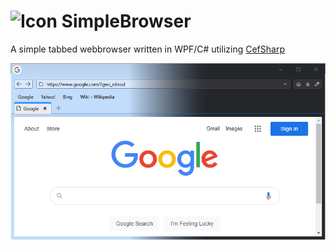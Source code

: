 # ![Icon](/SimpleBrowser/SimpleBrowser.ico) SimpleBrowser

A simple tabbed webbrowser written in WPF/C# utilizing [CefSharp](https://github.com/cefsharp/CefSharp)

![Screenshot](/Screenshot.png)
